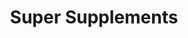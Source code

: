 ---
title: "Super Supplements"
url: /maple-valley/super-supplements/
shop: nutrition supplements
---
